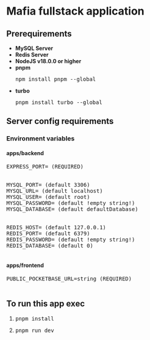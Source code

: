 <h1>Mafia fullstack application</h1>

<section>
    <h2>Prerequirements</h2>
    <ul>
        <li>
            <strong>MySQL Server</strong>
        </li>
        <li>
            <strong>Redis Server</strong>
        </li>
        <li>
            <strong>NodeJS v18.0.0 or higher</strong>
        </li>
        <li>
            <strong>pnpm</strong>
            <pre>npm install pnpm --global</pre>
        </li>
        <li>
            <strong>turbo</strong>
            <pre>pnpm install turbo --global</pre>
        </li>
    </ul>
</section>

<section>
    <h2>Server config requirements</h2>
    <div>
        <h3>Environment variables</h3>
        <div>
            <h4>apps/backend</h4>
            <pre>
<span>EXPRESS_PORT= (REQUIRED)</span>
<br>
<span>MYSQL_PORT= (default 3306)</span>
<span>MYSQL_URL= (default localhost)</span>
<span>MYSQL_USER= (default root)</span>
<span>MYSQL_PASSWORD= (default !empty string!)</span>
<span>MYSQL_DATABASE= (default defaultDatabase)</span>
<br>
<span>REDIS_HOST= (default 127.0.0.1)</span>
<span>REDIS_PORT= (default 6379)</span>
<span>REDIS_PASSWORD= (default !empty string!)</span>
<span>REDIS_DATABASE= (default 0)</span>
            </pre>
        </div>
        <div>
            <h4>apps/frontend</h4>
            <pre>
<span>PUBLIC_POCKETBASE_URL=string (REQUIRED)</span>
            </pre>
        </div>
    </div>
<section>

<section>
    <h2>To run this app exec</h2>
    <ol>
        <li>
            <pre>pnpm install</pre>
        </li>
        <li>
            <pre>pnpm run dev</pre>
        </li>
    </ol>
</section>
